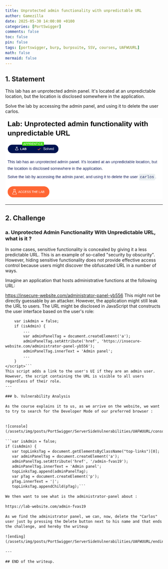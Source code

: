 ```yaml
---
title: Unprotected admin functionality with unpredictable URL
author: Gamezilla
date: 2025-05-30 14:00:00 +0100
categories: [PortSwigger]
comments: false
toc: false
pin: false
tags: [portswigger, burp, burpsuite, SSV, courses, UAFWUURL]
math: false
mermaid: false
---
```


## 1. Statement

This lab has an unprotected admin panel. It's located at an unpredictable location, but the location is disclosed somewhere in the application.

Solve the lab by accessing the admin panel, and using it to delete the user carlos.

![enonce](/assets/img/posts/PortSwigger/ServerSideVulnerabilities/UAFWUURL/enonce.png)


---

## 2. Challenge

### a. Unprotected Admin Functionality With Unpredictable URL, what is it ?

In some cases, sensitive functionality is concealed by giving it a less predictable URL. This is an example of so-called "security by obscurity". However, hiding sensitive functionality does not provide effective access control because users might discover the obfuscated URL in a number of ways.

Imagine an application that hosts administrative functions at the following URL:

https://insecure-website.com/administrator-panel-yb556
This might not be directly guessable by an attacker. However, the application might still leak the URL to users. The URL might be disclosed in JavaScript that constructs the user interface based on the user's role:

```<script>
	var isAdmin = false;
	if (isAdmin) {
		...
		var adminPanelTag = document.createElement('a');
		adminPanelTag.setAttribute('href', 'https://insecure-website.com/administrator-panel-yb556');
		adminPanelTag.innerText = 'Admin panel';
		...
	}
</script>```
This script adds a link to the user's UI if they are an admin user. However, the script containing the URL is visible to all users regardless of their role.
---

### b. Vulnerability Analysis

As the course explains it to us, as we arrive on the website, we want to try to search for the Developer Mode of our preferred browser :


![console](/assets/img/posts/PortSwigger/ServerSideVulnerabilities/UAFWUURL/console.png)

```var isAdmin = false;
if (isAdmin) {
   var topLinksTag = document.getElementsByClassName("top-links")[0];
   var adminPanelTag = document.createElement('a');
   adminPanelTag.setAttribute('href', '/admin-fvas19');
   adminPanelTag.innerText = 'Admin panel';
   topLinksTag.append(adminPanelTag);
   var pTag = document.createElement('p');
   pTag.innerText = '|';
   topLinksTag.appendChild(pTag);```

We then want to see what is the administrator-panel about : 

https://lab-website.com/admin-fvas19

As we find the administrator panel, we can, now, delete the "Carlos" user just by pressing the Delete button next to his name and that ends the challenge, and hereby the writeup

![ending](/assets/img/posts/PortSwigger/ServerSideVulnerabilities/UAFWUURL/ending.png)

---

## END of the writeup.

